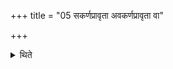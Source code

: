 +++
title = "05 सकर्णप्रावृता अवकर्णप्रावृता वा"

+++

<details><summary>थिते</summary>

सकर्णप्रावृता अवकर्णप्रावृता वा यज्ञायज्ञियेन स्तुवते ५
</details>
